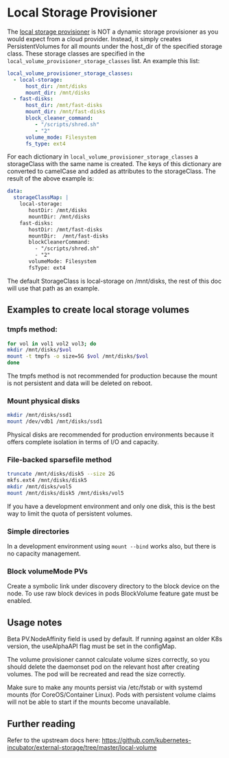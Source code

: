Local Storage Provisioner
=========================

The [local storage provisioner](https://github.com/kubernetes-incubator/external-storage/tree/master/local-volume)
is NOT a dynamic storage provisioner as you would
expect from a cloud provider. Instead, it simply creates PersistentVolumes for
all mounts under the host_dir of the specified storage class.
These storage classes are specified in the `local_volume_provisioner_storage_classes` list.
An example this list:

```yaml
local_volume_provisioner_storage_classes:
  - local-storage:
      host_dir: /mnt/disks
      mount_dir: /mnt/disks
  - fast-disks:
      host_dir: /mnt/fast-disks
      mount_dir: /mnt/fast-disks
      block_cleaner_command:
         - "/scripts/shred.sh"
         - "2"
      volume_mode: Filesystem
      fs_type: ext4
```

For each dictionary in `local_volume_provisioner_storage_classes` a storageClass with the
same name is created. The keys of this dictionary are converted to camelCase and added
as attributes to the storageClass.
The result of the above example is:

```yaml
data:
  storageClassMap: |
    local-storage:
       hostDir: /mnt/disks
       mountDir: /mnt/disks
    fast-disks:
       hostDir: /mnt/fast-disks
       mountDir:  /mnt/fast-disks
       blockCleanerCommand:
         - "/scripts/shred.sh"
         - "2"
       volumeMode: Filesystem
       fsType: ext4
```

The default StorageClass is local-storage on /mnt/disks,
the rest of this doc will use that path as an example.

Examples to create local storage volumes
----------------------------------------

### tmpfs method:

``` bash
for vol in vol1 vol2 vol3; do
mkdir /mnt/disks/$vol
mount -t tmpfs -o size=5G $vol /mnt/disks/$vol
done
```

The tmpfs method is not recommended for production because the mount is not
persistent and data will be deleted on reboot.

### Mount physical disks

``` bash
mkdir /mnt/disks/ssd1
mount /dev/vdb1 /mnt/disks/ssd1
```

Physical disks are recommended for production environments because it offers
complete isolation in terms of I/O and capacity.

### File-backed sparsefile method

``` bash
truncate /mnt/disks/disk5 --size 2G
mkfs.ext4 /mnt/disks/disk5
mkdir /mnt/disks/vol5
mount /mnt/disks/disk5 /mnt/disks/vol5
```

If you have a development environment and only one disk, this is the best way
to limit the quota of persistent volumes.

### Simple directories

In a development environment using `mount --bind` works also, but there is no capacity
management.

### Block volumeMode PVs

Create a symbolic link under discovery directory to the block device on the node. To use
raw block devices in pods BlockVolume feature gate must be enabled.

Usage notes
-----------

Beta PV.NodeAffinity field is used by default. If running against an older K8s
version, the useAlphaAPI flag must be set in the configMap.

The volume provisioner cannot calculate volume sizes correctly, so you should
delete the daemonset pod on the relevant host after creating volumes. The pod
will be recreated and read the size correctly.

Make sure to make any mounts persist via /etc/fstab or with systemd mounts (for
CoreOS/Container Linux). Pods with persistent volume claims will not be
able to start if the mounts become unavailable.

Further reading
---------------

Refer to the upstream docs here: <https://github.com/kubernetes-incubator/external-storage/tree/master/local-volume>
